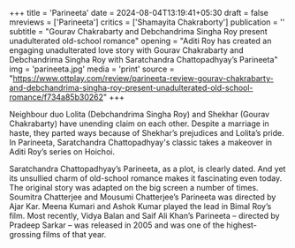 +++
title = 'Parineeta'
date = 2024-08-04T13:19:41+05:30
draft = false
mreviews = ['Parineeta']
critics = ['Shamayita Chakraborty']
publication = ''
subtitle = "Gourav Chakrabarty and Debchandrima Singha Roy present unadulterated old-school romance"
opening = "Aditi Roy has created an engaging unadulterated love story with Gourav Chakrabarty and Debchandrima Singha Roy with Saratchandra Chattopadhyay’s Parineeta"
img = 'parineeta.jpg'
media = 'print'
source = "https://www.ottplay.com/review/parineeta-review-gourav-chakrabarty-and-debchandrima-singha-roy-present-unadulterated-old-school-romance/f734a85b30262"
+++

Neighbour duo Lolita (Debchandrima Singha Roy) and Shekhar (Gourav Chakrabarty) have unending claim on each other. Despite a marriage in haste, they parted ways because of Shekhar’s prejudices and Lolita’s pride. In Parineeta, Saratchandra Chattopadhyay's classic takes a makeover in Aditi Roy’s series on Hoichoi.

Saratchandra Chattopadhyay’s Parineeta, as a plot, is clearly dated. And yet its unsullied charm of old-school romance makes it fascinating even today. The original story was adapted on the big screen a number of times. Soumitra Chatterjee and Mousumi Chatterjee’s Parineeta was directed by Ajar Kar. Meena Kumari and Ashok Kumar played the lead in Bimal Roy’s film. Most recently, Vidya Balan and Saif Ali Khan’s Parineeta – directed by Pradeep Sarkar – was released in 2005 and was one of the highest-grossing films of that year.
